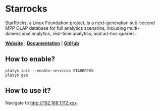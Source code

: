 # Starrocks

StarRocks, a Linux Foundation project, is a next-generation sub-second MPP OLAP database for full analytics scenarios, including multi-dimensional analytics, real-time analytics, and ad-hoc queries. 

**[Website](https://www.starrocks.io/)** | **[Documentation](https://docs.starrocks.io/docs/introduction/StarRocks_intro/)** | **[GitHub](https://github.com/StarRocks/StarRocks)**

## How to enable?

```
platys init --enable-services STARROCKS
platys gen
```

## How to use it?

Navigate to <http://192.168.1.112:xxx>.



